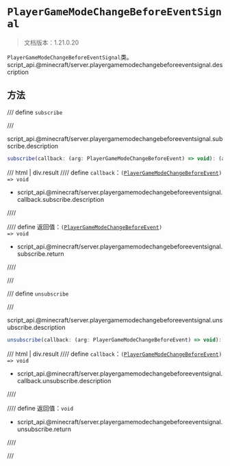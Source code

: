 # `PlayerGameModeChangeBeforeEventSignal`

> 文档版本：1.21.0.20

`PlayerGameModeChangeBeforeEventSignal`类。script_api.@minecraft/server.playergamemodechangebeforeeventsignal.description

## 方法

/// define
`subscribe`


///

script_api.@minecraft/server.playergamemodechangebeforeeventsignal.subscribe.description

```js
subscribe(callback: (arg: PlayerGameModeChangeBeforeEvent) => void): (arg: PlayerGameModeChangeBeforeEvent) => void
```

/// html | div.result
//// define
`callback`：<code>(<a href="../playergamemodechangebeforeevent/">PlayerGameModeChangeBeforeEvent</a>) =&gt; void</code>

- script_api.@minecraft/server.playergamemodechangebeforeeventsignal.callback.subscribe.description


////

//// define
返回值：<code>(<a href="../playergamemodechangebeforeevent/">PlayerGameModeChangeBeforeEvent</a>) =&gt; void</code>

- script_api.@minecraft/server.playergamemodechangebeforeeventsignal.subscribe.return


////

///


/// define
`unsubscribe`


///

script_api.@minecraft/server.playergamemodechangebeforeeventsignal.unsubscribe.description

```js
unsubscribe(callback: (arg: PlayerGameModeChangeBeforeEvent) => void): void
```

/// html | div.result
//// define
`callback`：<code>(<a href="../playergamemodechangebeforeevent/">PlayerGameModeChangeBeforeEvent</a>) =&gt; void</code>

- script_api.@minecraft/server.playergamemodechangebeforeeventsignal.callback.unsubscribe.description


////

//// define
返回值：`void`

- script_api.@minecraft/server.playergamemodechangebeforeeventsignal.unsubscribe.return


////

///

